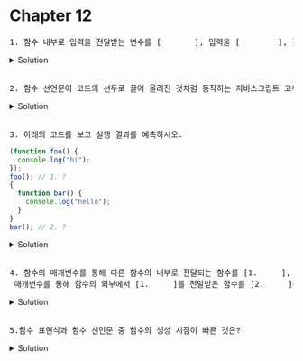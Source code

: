 # Chapter 12

<pre>1. 함수 내부로 입력을 전달받는 변수를 [       ], 입력을 [        ], 출력을 [           ]이라한다. </pre>

<details>
  <summary>Solution</summary>
    <strong>매개변수, 인자(Parameter), 인수(argument), 반환값(return value)</strong>
</details>

<br>

<pre>2. 함수 선언문이 코드의 선두로 끌어 올려진 것처럼 동작하는 자바스크립트 고유의 특징을 함수 [       ]이라 한다. 
</pre>

<details>
  <summary>Solution</summary>
  <pre>호이스팅</pre>
</details>

<br>

<pre>3. 아래의 코드를 보고 실행 결과를 예측하시오.
</pre>

```js
(function foo() {
  console.log("hi");
});
foo(); // 1. ?
{
  function bar() {
    console.log("hello");
  }
}
bar(); // 2. ?
```

<details>
  <summary>Solution</summary>
  <strong>1. ReferenceError: foo is not defined<br>2. hello</strong>
  <pre>그룹 연산자 () 내에 있는 함수 리터럴(foo)은 함수 선언문으로 해석되지 않고 함수 리터럴 표현식으로 해석된다. 그룹 연산자의 피연산자는 값으로 평가될 수 있는 표현식이어야 하기 때문에 함수선언문인 foo는 피연산자로 사용할 수 없다.</pre>
</details>

<br>

<pre>4. 함수의 매개변수를 통해 다른 함수의 내부로 전달되는 함수를 [1.     ],<br> 매개변수를 통해 함수의 외부에서 [1.     ]를 전달받은 함수를 [2.     ]라 한다. </pre>

<details>
  <summary>Solution</summary>
    <strong>1.콜백함수, 2.고차함수</strong>
</details>

<br>

<pre>5.함수 표현식과 함수 선언문 중 함수의 생성 시점이 빠른 것은?</pre>

<details>
  <summary>Solution</summary>
    <strong>함수 선언문</strong> : 자바스크립트 엔진에 의해 먼저 실행된다.
</details>

<br>
